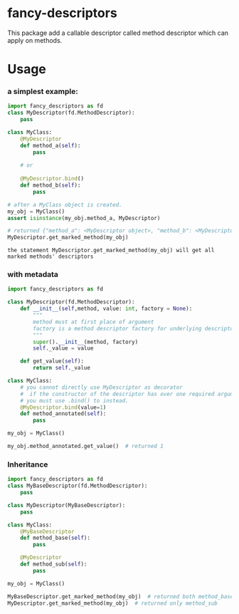 # fancy-descriptors
This package add a callable descriptor called method descriptor which can apply on methods.

# Usage
### a simplest example:
```python
import fancy_descriptors as fd
class MyDescriptor(fd.MethodDescriptor):
    pass

class MyClass:
    @MyDescriptor
    def method_a(self):
        pass
    
    # or
    
    @MyDescriptor.bind()
    def method_b(self):
        pass

# after a MyClass object is created.
my_obj = MyClass()
assert isinstance(my_obj.method_a, MyDescriptor)

# returned {"method_a": <MyDescriptor object>, "method_b": <MyDescriptor object>}
MyDescriptor.get_marked_method(my_obj)
```

`the statement MyDescriptor.get_marked_method(my_obj) will get all marked methods' descriptors`

### with metadata
```python
import fancy_descriptors as fd

class MyDescriptor(fd.MethodDescriptor):
    def __init__(self,method, value: int, factory = None): 
        """
        method must at first place of argument
        factory is a method descriptor factory for underlying descriptor
        """
        super().__init__(method, factory)
        self._value = value

    def get_value(self):
        return self._value

class MyClass:
    # you cannot directly use MyDescriptor as decorator
    #  if the constructor of the descriptor has over one required argument
    # you must use .bind() to instead.
    @MyDescriptor.bind(value=1)
    def method_annotated(self):
        pass

my_obj = MyClass()

my_obj.method_annotated.get_value()  # returned 1
```

### Inheritance
```python
import fancy_descriptors as fd
class MyBaseDescriptor(fd.MethodDescriptor):
    pass

class MyDescriptor(MyBaseDescriptor):
    pass

class MyClass:
    @MyBaseDescriptor
    def method_base(self):
        pass

    @MyDescriptor
    def method_sub(self):
        pass

my_obj = MyClass()

MyBaseDescriptor.get_marked_method(my_obj)  # returned both method_base and method_sub
MyDescriptor.get_marked_method(my_obj)  # returned only method_sub
```